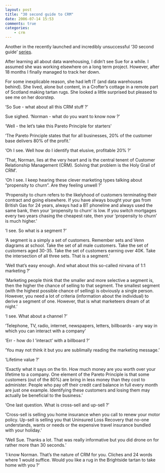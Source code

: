 ```yaml
---
layout: post
title: "30 second guide to CRM"
date: 2006-07-14 15:53
comments: true
categories:
    - crm
---
```

Another in the recently launched and incredibly unsuccessful ‘30 second
guide’ [series][].

After learning all about data warehousing, I didn’t see Sue for a while.
I assumed she was working elsewhere on a long term project. However,
after 18 months I finally managed to track her down.

For some inexplicable reason, she had left IT (and data warehouses
behind). She lived, alone but content, in a Crofter’s cottage in a
remote part of Scotland making tartan rugs. She looked a little
surprised but pleased to see me on her doorstep.

‘So Sue - what about all this CRM stuff ?’

Sue sighed. ‘Norman - what do you want to know now ?’

‘Well - the let’s take this Pareto Principle for starters’

‘The Pareto Principle states that for all businesses, 20% of the
customer base delivers 80% of the profit.’

‘Oh I see. Well how do I identify that elusive, profitable 20% ?’

‘That, Norman, lies at the very heart and is the central tenent of
Customer Relationship Management (CRM). Solving that problem is the Holy
Grail of CRM’.

‘Oh I see. I keep hearing these clever marketing types talking about
“propensity to churn”. Are they feeling unwell ?’

‘Propensity to churn refers to the likelyhood of customers terminating
their contract and going elsewhere. If you have always bought your gas
from British Gas for 24 years, always had a BT phoneline and always used
the same bank, then your ’propensity to churn’ is low. If you switch
mortgages every two years chasing the cheapest rate, then your
‘propensity to churn’ is much higher.’

‘I see. So what is a segment ?’

‘A segment is a simply a set of customers. Remember sets and Venn
diagrams at school. Take the set of all male customers. Take the set of
customers aged 30-35. Take the set of customers earning over 40K. Take
the intersection of all three sets. That is a segment.’

‘Well that’s easy enough. And what about this so-called nirvana of 1:1
marketing ?’

‘Marketing people think that the smaller and more selective a segment
is, then the higher the chance of selling to that segment. The smallest
segment (with the highest possible chance of selling) is obviously a
single person. However, you need a lot of criteria (information about
the individual) to derive a segment of one. However, that is what
marketeers dream of at night.’

‘I see. What about a channel ?’

‘Telephone, TV, radio, internet, newspapers, letters, billboards - any
way in which you can interact with a company’

‘Err - how do I ’interact’ with a billboard ?’

‘You may not think it but you are sublimally reading the marketing
message.’

‘Lifetime value ?’

‘Exactly what it says on the tin. How much money are you worth over your
lifetime to a company. One element of the Pareto Principle is that some
customers (out of the 80%) are bring in less money than they cost to
administer. People who pay off their credit card balance in full every
month are just one example. Identifying these customers and losing them
may actually be beneficial to the business.’

‘One last question. What is cross-sell and up-sell ?’

‘Cross-sell is selling you home insurance when you call to renew your
motor policy. Up-sell is selling you that Uninsured Loss Recovery that
no-one understands, wants or needs or the expensive travel insurance
bundled with your holiday.’

‘Well Sue. Thanks a lot. That was really informative but you did drone
on for rather more than 30 seconds.’

‘I know Norman. That’s the nature of CRM for you. Cliches and 24 words
where 1 would suffice. Would you like a rug in the Brightside tartan to
take home with you ?’

  [series]: http://www.nbrightside.com/blog/2006/07/13/30-second-guide-to-data-warehousing/

